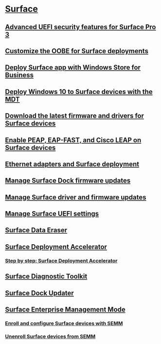 # [Surface](index.md)
## [Advanced UEFI security features for Surface Pro 3](advanced-uefi-security-features-for-surface-pro-3.md)
## [Customize the OOBE for Surface deployments](customize-the-oobe-for-surface-deployments.md)
## [Deploy Surface app with Windows Store for Business](deploy-surface-app-with-windows-store-for-business.md)
## [Deploy Windows 10 to Surface devices with the MDT](deploy-windows-10-to-surface-devices-with-mdt.md)
## [Download the latest firmware and drivers for Surface devices](deploy-the-latest-firmware-and-drivers-for-surface-devices.md)
## [Enable PEAP, EAP-FAST, and Cisco LEAP on Surface devices](enable-peap-eap-fast-and-cisco-leap-on-surface-devices.md)
## [Ethernet adapters and Surface deployment](ethernet-adapters-and-surface-device-deployment.md)
## [Manage Surface Dock firmware updates](manage-surface-dock-firmware-updates.md)
## [Manage Surface driver and firmware updates](manage-surface-pro-3-firmware-updates.md)
## [Manage Surface UEFI settings](manage-surface-uefi-settings.md)
## [Surface Data Eraser](microsoft-surface-data-eraser.md)
## [Surface Deployment Accelerator](microsoft-surface-deployment-accelerator.md)
### [Step by step: Surface Deployment Accelerator](step-by-step-surface-deployment-accelerator.md)
## [Surface Diagnostic Toolkit](surface-diagnostic-toolkit.md)
## [Surface Dock Updater](surface-dock-updater.md)
## [Surface Enterprise Management Mode](surface-enterprise-management-mode.md)
### [Enroll and configure Surface devices with SEMM](enroll-and-configure-surface-devices-with-semm.md)
### [Unenroll Surface devices from SEMM](unenroll-surface-devices-from-semm.md)

